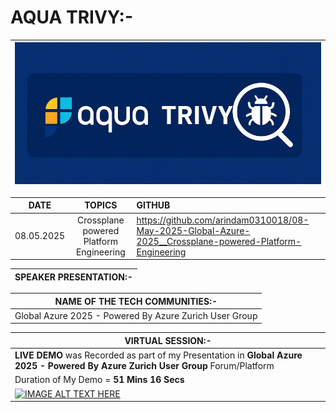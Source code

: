 # AQUA TRIVY:-

| <img src="../Images/05-Aqua-Trivy.jpg" alt="Aqua-Trivy"> |
| --------- |

| __DATE__ | __TOPICS__ | __GITHUB__ |
|:---------:|:---------:|:-------|
| 08.05.2025 | Crossplane powered Platform Engineering | https://github.com/arindam0310018/08-May-2025-Global-Azure-2025__Crossplane-powered-Platform-Engineering |

| SPEAKER PRESENTATION:- |
| --------- |

| __NAME OF THE TECH COMMUNITIES:-__ |
| --------- |
| Global Azure 2025 - Powered By Azure Zurich User Group |

| __VIRTUAL SESSION:-__ |
| --------- |
| __LIVE DEMO__ was Recorded as part of my Presentation in __Global Azure 2025 - Powered By Azure Zurich User Group__ Forum/Platform |
| Duration of My Demo = __51 Mins 16 Secs__ |
| [![IMAGE ALT TEXT HERE](https://img.youtube.com/vi/gjPY2RqUjzA/0.jpg)](https://www.youtube.com/watch?v=gjPY2RqUjzA) |
